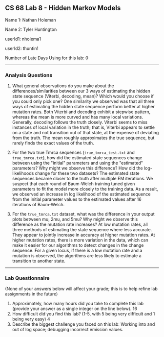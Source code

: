 ## CS 68 Lab 8 - Hidden Markov Models

Name 1: Nathan Holeman

Name 2: Tyler Huntington

userId1: nholema1

userId2: thuntin1

Number of Late Days Using for this lab: 0

---

### Analysis Questions

1. What general observations do you make about the differences/similarities between our 3 ways of estimating
the hidden state sequence (Viterbi, decoding, mean)? Which would you choose if you could only pick one?
One similarity we observed was that all three ways of estimating the hidden state
sequence perform better at higher mutation rates.
Both Viterbi and decoding exhibit a stepwise pattern, whereas the mean is more
curved and has many local variations.
Generally, decoding follows the truth closely. Viterbi seems to miss instances
of local variation in the truth; that is, Viterbi appears to settle on a state
and not transition out of that state, at the expense of deviating from the truth.
The mean roughly approximates the true sequence, but rarely finds the exact
values of the truth.

3. For the two true Tmrca sequences (`true_tmrca_test.txt` and `true_tmrca.txt`), how did the estimated
state sequences change between using the "initial" parameters and using the "estimated" parameters?
Why might we observe this difference? How did the log-likelihoods change for these two datasets?
The estimated state sequences became closer to the truth after multiple EM
iterations. We suspect that each round of Baum-Welch training tuned given parameters
to fit the model more closely to the training data. As a result, we observed an increase
in log likelihood of the estimated sequence from the initial parameter values to
the estimated values after 16 iterations of Baum-Welch.


4. For the `true_tmrca.txt` dataset, what was the difference in your output plots between mu, 2mu, and 5mu?
Why might we observe this difference as the mutation rate increases?
At low mutation rates, all three methods of estimating the state sequence where
less accurate. They appear to jointly increase in accuracy at higher mutation
rates. At higher mutation rates, there is more variation in the data, which can
make it easier for our algorithms to detect changes in the change sequence. For
a given locus, if there is a low mutation rate and a mutation is observed, the
algorithms are less likely to estimate a transition to another state.

---

### Lab Questionnaire

(None of your answers below will affect your grade; this is to help refine lab assignments in the future)

1. Approximately, how many hours did you take to complete this lab (provide your answer as a single integer on the line below).
16
2. How difficult did you find this lab?  (1-5, with 5 being very difficult and 1 being very easy)
4
3. Describe the biggest challenge you faced on this lab:
Working into and out of log space; debugging incorrect emission values.

